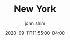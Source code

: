 ---
date: 2020-09-11T11:55:00-04:00
title: "New York"
seo_title: "Contact New York Governor"
description: Contact New York Governor
author: john shim
url: /new-york/
weight: 1
---